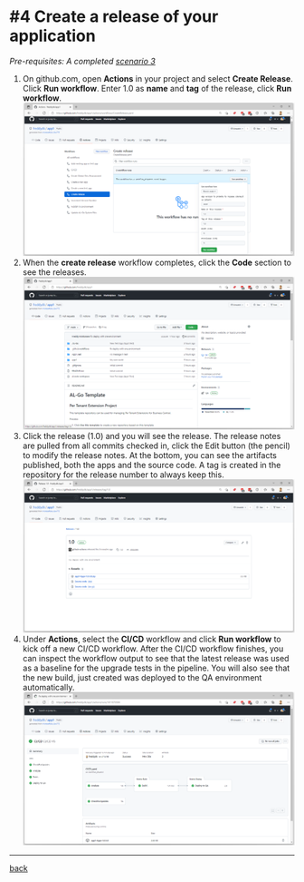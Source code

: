 # #4 Create a release of your application
*Pre-requisites: A completed [scenario 3](3.md)*

1. On github.com, open **Actions** in your project and select **Create Release**. Click **Run workflow**. Enter 1.0 as **name** and **tag** of the release, click **Run workflow**.
![Run workflow](/images/4a.png)
1. When the **create release** workflow completes, click the **Code** section to see the releases.
![Run workflow](/images/4b.png)
1. Click the release (1.0) and you will see the release. The release notes are pulled from all commits checked in, click the Edit button (the pencil) to modify the release notes. At the bottom, you can see the artifacts published, both the apps and the source code. A tag is created in the repository for the release number to always keep this.
![Run workflow](/images/4c.png)
1. Under **Actions**, select the **CI/CD** workflow and click **Run workflow** to kick off a new CI/CD workflow. After the CI/CD workflow finishes, you can inspect the workflow output to see that the latest release was used as a baseline for the upgrade tests in the pipeline. You will also see that the new build, just created was deployed to the QA environment automatically.
![Run workflow](/images/4d.png)
---
[back](/README.md)

